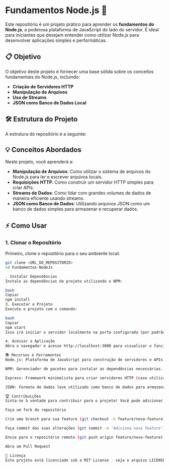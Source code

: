 # Fundamentos Node.js 🚀

Este repositório é um projeto prático para aprender os **fundamentos do Node.js**, a poderosa plataforma de JavaScript do lado do servidor. É ideal para iniciantes que desejam entender como utilizar Node.js para desenvolver aplicações simples e performáticas.

## 📋 Objetivo

O objetivo deste projeto é fornecer uma base sólida sobre os conceitos fundamentais do Node.js, incluindo:

- **Criação de Servidores HTTP**
- **Manipulação de Arquivos**
- **Uso de Streams**
- **JSON como Banco de Dados Local**

## 🛠️ Estrutura do Projeto

A estrutura do repositório é a seguinte:


## 💡 Conceitos Abordados

Neste projeto, você aprenderá a:

- **Manipulação de Arquivos**: Como utilizar o sistema de arquivos do Node.js para ler e escrever arquivos locais.
- **Requisições HTTP**: Como construir um servidor HTTP simples para criar APIs.
- **Streams de Dados**: Como lidar com grandes volumes de dados de maneira eficiente usando streams.
- **JSON como Banco de Dados**: Utilizando arquivos JSON como um banco de dados simples para armazenar e recuperar dados.

## ⚡ Como Usar

### 1. Clonar o Repositório

Primeiro, clone o repositório para o seu ambiente local:

```bash
git clone <URL_DO_REPOSITORIO>
cd Fundamentos-NodeJs

. Instalar Dependências
Instale as dependências do projeto utilizando o NPM:

bash
Copiar
npm install
3. Executar o Projeto
Execute o projeto com o comando:

bash
Copiar
npm start
Isso irá iniciar o servidor localmente na porta configurada (por padrão, http://localhost:3000).

4. Acessar a Aplicação
Abra o navegador e acesse http://localhost:3000 para visualizar o funcionamento do servidor ou interagir com a API que você criou.

📚 Recursos e Ferramentas
Node.js: Plataforma de JavaScript para construção de servidores e APIs.

NPM: Gerenciador de pacotes para instalar as dependências necessárias.

Express: Framework minimalista para criar servidores HTTP (caso utilizado).

JSON: Formato de dados leve utilizado como banco de dados para armazenar informações.

🏆 Contribuições
Sinta-se à vontade para contribuir para o projeto! Você pode adicionar novas funcionalidades, corrigir bugs ou melhorar a documentação. Para contribuir, basta seguir os seguintes passos:

Faça um fork do repositório

Crie uma branch para sua feature (git checkout -b feature/nova-feature)

Faça commit das suas alterações (git commit -m 'Adiciona nova feature')

Envie para o repositório remoto (git push origin feature/nova-feature)

Abra um Pull Request

📑 Licença
Este projeto está licenciado sob a MIT License - veja o arquivo LICENSE para mais detalhes.
